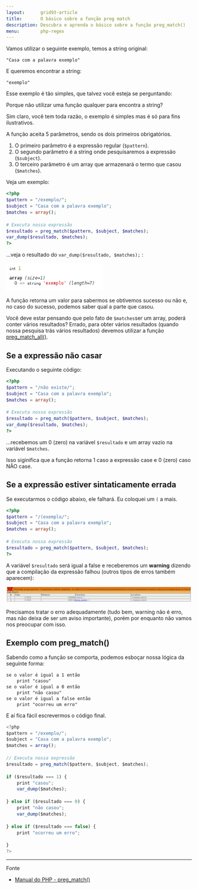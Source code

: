 ```yaml
---
layout:      grid93-article
title:       O básico sobre a função preg match
description: Descubra e aprenda o básico sobre a função preg_match()
menu:        php-regex
---
```


Vamos utilizar o seguinte exemplo, temos a string original:

    "Casa com a palavra exemplo"

E queremos encontrar a string:

    "exemplo"

Esse exemplo é tão simples, que talvez você esteja se perguntando:

Porque não utilizar uma função qualquer para encontra a string?

Sim claro, você tem toda razão, o exemplo é simples mas é só para fins ilustrativos.

A função aceita 5 parâmetros, sendo os dois primeiros obrigatórios.

1. O primeiro parâmetro é a expressão regular (`$pattern`).
2. O segundo parâmetro é a string onde pesquisaremos a expressão (`$subject`).
3. O terceiro parâmetro é um array que armazenará o termo que casou (`$matches`).

Veja um exemplo:

```php
<?php
$pattern = "/exemplo/";
$subject = "Casa com a palavra exemplo";
$matches = array();

# Executa nossa expressão
$resultado = preg_match($pattern, $subject, $matches);
var_dump($resultado, $matches);
?>
```

...veja o resultado do `var_dump($resultado, $matches);` :

![Figura com o resultado de preg match](php-preg-match.png "preg match exemplo")

A função retorna um valor para sabermos se obtivemos sucesso ou não e, no caso do sucesso, podemos saber qual a parte
que casou.

Você deve estar pensando que pelo fato de `$matches`ser um array, poderá conter vários resultados? Errado, para obter
vários resultados (quando nossa pesquisa trás vários resultados) devemos utilizar a função 
[preg_match_all()](/php/preg-match-all/ "Referencia a função preg match all").

Se a expressão não casar
---

Executando o seguinte código:

```php
<?php
$pattern = "/não existe/";
$subject = "Casa com a palavra exemplo";
$matches = array();

# Executa nossa expressão
$resultado = preg_match($pattern, $subject, $matches);
var_dump($resultado, $matches);
?>
```


...recebemos um 0 (zero) na variável `$resultado` e um array vazio na variável `$matches`.

Isso siginifica que a função retorna 1 caso a expressão case e 0 (zero) caso NÂO case.



Se a expressão estiver sintaticamente errada
---

Se executarmos o código abaixo, ele falhará. Eu coloquei um `(` a mais.

```php
<?php
$pattern = "/(exemplo/";
$subject = "Casa com a palavra exemplo";
$matches = array();

# Executa nossa expressão
$resultado = preg_match($pattern, $subject, $matches);
?>
```

A variável `$resultado` será igual a false e receberemos um __warning__ dizendo que a compilação da expressão falhou 
(outros tipos de erros também aparecem):

![Figura ilustrando um erro de preg match](php-preg-match-erro.png "preg match erro")

Precisamos tratar o erro adequadamente (tudo bem, warning não é erro, mas não deixa de ser um aviso importante), porém
por enquanto não vamos nos preocupar com isso.


Exemplo com preg_match()
---

Sabendo como a função se comporta, podemos esboçar nossa lógica da seguinte forma:

    se o valor é igual a 1 então
        print "casou"
    se o valor é igual a 0 então
        print "não casou"
    se o valor é igual a false então
        print "ocorreu um erro"

E aí fica fácil escrevermos o código final.

```javascript
<?php
$pattern = "/exemplo/";
$subject = "Casa com a palavra exemplo";
$matches = array();

// Executa nossa expressão
$resultado = preg_match($pattern, $subject, $matches);

if ($resultado === 1) {
    print "casou";
    var_dump($matches);

} else if ($resultado === 0) {
    print "não casou";
    var_dump($matches);

} else if ($resultado === false) {
    print "ocorreu um erro";

}
?>
```


<hr/>
Fonte

- [Manual do PHP - preg_match()](http://php.net/manual/en/function.preg-match.php "link-externo")